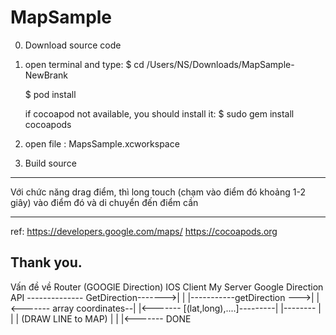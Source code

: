 # MapSample

0. Download source code

1. open terminal and type:
   $ cd /Users/NS/Downloads/MapSample-NewBrank
   
   $ pod install
   
   if cocoapod not available, you should install it: $ sudo gem install cocoapods
2. open file : MapsSample.xcworkspace 
3. Build source


----
Với chức năng drag điểm, thì long touch (chạm vào điểm đó khoảng 1-2 giây) vào điểm đó và di chuyển đến điểm cần

----
ref:
https://developers.google.com/maps/
https://cocoapods.org 

Thank you.
------
Vấn đề về Router (GOOGlE Direction)
IOS Client                       My Server               Google Direction API
 -------------- GetDirection------->|                            |
                                    |-----------getDirection --->|
                                    |<------- array coordinates--|
|<------- [(lat,long),....]---------|
|--------
|       |
|  (DRAW LINE to MAP)
|       |
|<-------
DONE
